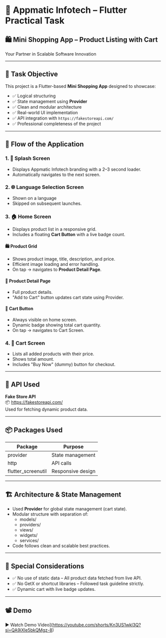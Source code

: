# 🔨 Appmatic Infotech – Flutter Practical Task  
## 🛍 Mini Shopping App – Product Listing with Cart

Your Partner in Scalable Software Innovation  

---

## 📌 Task Objective

This project is a Flutter-based **Mini Shopping App** designed to showcase:

- ✅ Logical structuring
- ✅ State management using **Provider**
- ✅ Clean and modular architecture
- ✅ Real-world UI implementation
- ✅ API integration with `https://fakestoreapi.com/`
- ✅ Professional completeness of the project

---

## 🧠 Flow of the Application

### 1. 🚀 Splash Screen
- Displays Appmatic Infotech branding with a 2–3 second loader.
- Automatically navigates to the next screen.

### 2. 🌐 Language Selection Screen 
- Shown on a language 
- Skipped on subsequent launches.

### 3. 🏠 Home Screen
- Displays product list in a responsive grid.
- Includes a floating **Cart Button** with a live badge count.

#### 🛍 Product Grid
- Shows product image, title, description, and price.
- Efficient image loading and error handling.
- On tap → navigates to **Product Detail Page**.

#### 📄 Product Detail Page
- Full product details.
- "Add to Cart" button updates cart state using Provider.

#### 🛒 Cart Button
- Always visible on home screen.
- Dynamic badge showing total cart quantity.
- On tap → navigates to Cart Screen.

### 4. 🛒 Cart Screen
- Lists all added products with their price.
- Shows total amount.
- Includes "Buy Now" (dummy) button for checkout.

---

## 🔗 API Used

**Fake Store API**  
📦 https://fakestoreapi.com/  
Used for fetching dynamic product data.

---

## 📦 Packages Used

| Package              | Purpose                             |
|----------------------|-------------------------------------|
| provider             | State management                    |
| http                 | API calls                           |
| flutter_screenutil   | Responsive design                   |


---

## 🏗️ Architecture & State Management

- Used **Provider** for global state management (cart state).
- Modular structure with separation of:
  - models/
  - providers/
  - views/
  - widgets/
  - services/
- Code follows clean and scalable best practices.

---

## 📝 Special Considerations

- ✅ No use of static data – All product data fetched from live API.
- ✅ No GetX or shortcut libraries – Followed task guideline strictly.
- ✅ Dynamic cart with live badge updates.

---

## 📽️ Demo 
▶ Watch Demo Video](https://youtube.com/shorts/Kn3US1wkl3Q?si=QA9iXle5bkQMgz-8)
